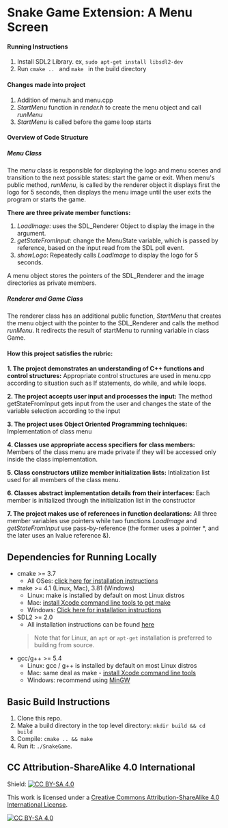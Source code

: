 # Snake Game Extension: A Menu Screen

#### Running Instructions 
1. Install SDL2 Library. ex, ```sudo apt-get install libsdl2-dev```
2. Run ```cmake .. ``` and ```make ``` in the build directory

#### Changes made into project
1. Addition of menu.h and menu.cpp
2. *StartMenu* function in *render.h* to create the menu object and call *runMenu*
3. *StartMenu* is called before the game loop starts  

#### Overview of Code Structure

##### Menu Class
The *menu* class is responsible for displaying the logo and menu scenes and transition to the next possible states: start the game or exit.
When menu's public method, *runMenu*, is called by the renderer object it displays first the logo for 5 seconds, then displays the menu image until the user exits the program or starts the game.

**There are three private member functions:**
1. *LoadImage*:  uses the SDL_Renderer Object to display the image in the argument.
2. *getStateFromInput*: change the MenuState variable, which is passed by reference, based on the input read from the SDL poll event.
3. *showLogo*:  Repeatedly calls *LoadImage* to display the logo for 5 seconds.

A menu object stores the pointers of the SDL_Renderer and the image directories as private members.

##### Renderer and Game Class
The renderer class has an additional public function, *StartMenu* that creates the menu object with the pointer to the SDL_Renderer and calls the method *runMenu*. It redirects the result of startMenu to running variable in class Game. 

#### How this project satisfies the rubric:
**1. The project demonstrates an understanding of C++ functions and control structures:**
Appropriate control structures are used in menu.cpp according to situation such as If statements, do while, and while loops.

**2. The project accepts user input and processes the input:**
The method getStateFromInput gets input from the user and changes the state of the variable selection according to the input

**3. The project uses Object Oriented Programming techniques:**
Implementation of class menu

**4. Classes use appropriate access specifiers for class members:**
Members of the class menu are made private if they will be accessed only inside the class implementation.

**5. Class constructors utilize member initialization lists:**
Intialization list used for all members of the class menu.

**6. Classes abstract implementation details from their interfaces:**
Each member is initialized through the initialization list in the constructor

**7. The project makes use of references in function declarations:**
All three member variables use pointers while two functions *LoadImage* and *getStateFromInput* use pass-by-reference (the former uses a pointer *, and the later uses an lvalue reference &).

## Dependencies for Running Locally
* cmake >= 3.7
  * All OSes: [click here for installation instructions](https://cmake.org/install/)
* make >= 4.1 (Linux, Mac), 3.81 (Windows)
  * Linux: make is installed by default on most Linux distros
  * Mac: [install Xcode command line tools to get make](https://developer.apple.com/xcode/features/)
  * Windows: [Click here for installation instructions](http://gnuwin32.sourceforge.net/packages/make.htm)
* SDL2 >= 2.0
  * All installation instructions can be found [here](https://wiki.libsdl.org/Installation)
  >Note that for Linux, an `apt` or `apt-get` installation is preferred to building from source. 
* gcc/g++ >= 5.4
  * Linux: gcc / g++ is installed by default on most Linux distros
  * Mac: same deal as make - [install Xcode command line tools](https://developer.apple.com/xcode/features/)
  * Windows: recommend using [MinGW](http://www.mingw.org/)

## Basic Build Instructions

1. Clone this repo.
2. Make a build directory in the top level directory: `mkdir build && cd build`
3. Compile: `cmake .. && make`
4. Run it: `./SnakeGame`.


## CC Attribution-ShareAlike 4.0 International


Shield: [![CC BY-SA 4.0][cc-by-sa-shield]][cc-by-sa]

This work is licensed under a
[Creative Commons Attribution-ShareAlike 4.0 International License][cc-by-sa].

[![CC BY-SA 4.0][cc-by-sa-image]][cc-by-sa]

[cc-by-sa]: http://creativecommons.org/licenses/by-sa/4.0/
[cc-by-sa-image]: https://licensebuttons.net/l/by-sa/4.0/88x31.png
[cc-by-sa-shield]: https://img.shields.io/badge/License-CC%20BY--SA%204.0-lightgrey.svg
